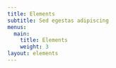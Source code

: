 ```yaml
---
title: Elements
subtitle: Sed egestas adipiscing
menus:
  main:
    title: Elements
    weight: 3
layout: elements
---
```


